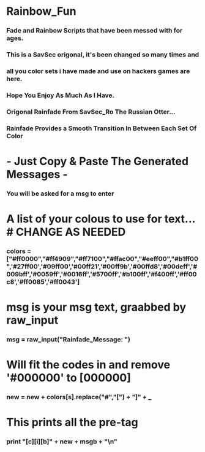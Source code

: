 #		 ____Rainbow_Fun____ #
### Fade and Rainbow Scripts that have been messed with for ages.
### This is a SavSec origonal, it's been changed so many times and
### all you color sets i have made and use on hackers games are here.

### Hope You Enjoy As Much As I Have.
### Origonal Rainfade From SavSec_Ro The Russian Otter...
### Rainfade Provides a Smooth Transition In Between Each Set Of Color

# - Just Copy & Paste The Generated Messages - ####
### You will be asked for a msg to enter

# A list of your colous to use for text...    # CHANGE AS NEEDED # 
### colors = ["#ff0000","#ff4909","#ff7100","#ffac00","#eeff00","#b1ff00",'#27ff00','#09ff00','#00ff21','#00ff9b','#00ffd8','#00deff','#009bff','#0059ff','#0016ff','#5700ff','#b100ff','#f400ff','#ff00c8','#ff0085','#ff0043']

# msg is your msg text, graabbed by raw_input
### msg = raw_input("Rainfade_Message: ")

# Will fit the codes in and remove '#000000' to [000000]
### new = new + colors[s].replace("#","[") + "]" + _

# This prints all the pre-tag
### print "[c][i][b]" + new + msgb + "\n"
